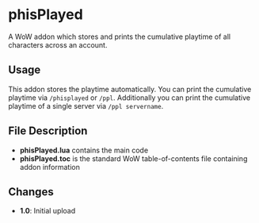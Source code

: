 # phisPlayed
A WoW addon which stores and prints the cumulative playtime of all characters across an account.

## Usage
This addon stores the playtime automatically. You can print the cumulative playtime via `/phisplayed` or `/ppl`. Additionally you can print the cumulative playtime of a single server via `/ppl servername`.

## File Description
- **phisPlayed.lua** contains the main code
- **phisPlayed.toc** is the standard WoW table-of-contents file containing addon information

## Changes
- **1.0**: Initial upload